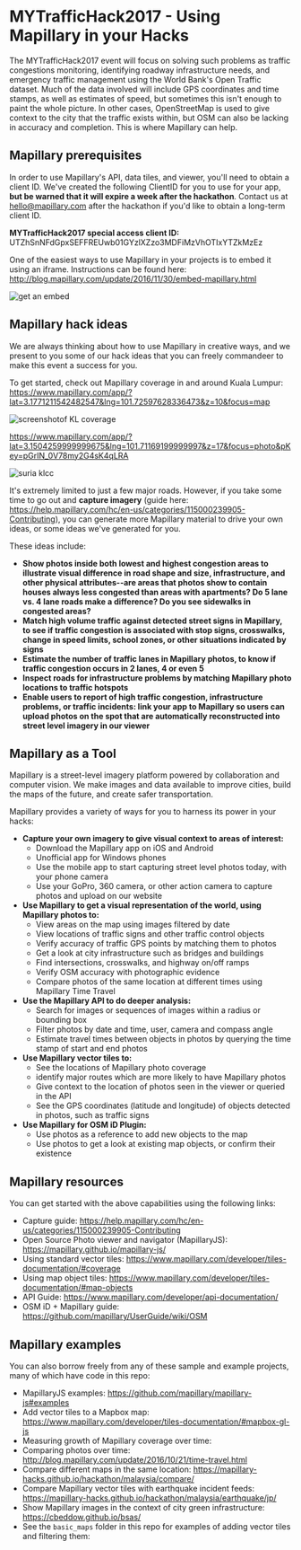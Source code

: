 # MYTrafficHack2017 - Using Mapillary in your Hacks

The MYTrafficHack2017 event will focus on solving such problems as traffic congestions monitoring, identifying roadway infrastructure needs, and emergency traffic management using the World Bank's Open Traffic dataset. Much of the data involved will include GPS coordinates and time stamps, as well as estimates of speed, but sometimes this isn't enough to paint the whole picture. In other cases, OpenStreetMap is used to give context to the city that the traffic exists within, but OSM can also be lacking in accuracy and completion. This is where Mapillary can help.

## Mapillary prerequisites

In order to use Mapillary's API, data tiles, and viewer, you'll need to obtain a client ID. We've created the following ClientID for you to use for your app, **but be warned that it will expire a week after the hackathon**. Contact us at [hello@mapillary.com](hello@mapillary.com) after the hackathon if you'd like to obtain a long-term client ID.

**MYTrafficHack2017 special access client ID:** UTZhSnNFdGpxSEFFREUwb01GYzlXZzo3MDFiMzVhOTIxYTZkMzEz

One of the easiest ways to use Mapillary in your projects is to embed it using an iframe. Instructions can be found here: http://blog.mapillary.com/update/2016/11/30/embed-mapillary.html

![get an embed](https://i.imgur.com/Z7V2E1k.gif)

## Mapillary hack ideas

We are always thinking about how to use Mapillary in creative ways, and we present to you some of our hack ideas that you can freely commandeer to make this event a success for you. 

To get started, check out Mapillary coverage in and around Kuala Lumpur: https://www.mapillary.com/app/?lat=3.1771211542482547&lng=101.72597628336473&z=10&focus=map

![screenshotof KL coverage](https://mapillary-hacks.github.io/hackathon/malaysia/kuala_lumpur.PNG)

https://www.mapillary.com/app/?lat=3.1504259999999675&lng=101.71169199999997&z=17&focus=photo&pKey=pGrIN_0V78my2G4sK4qLRA

![suria klcc](https://d1cuyjsrcm0gby.cloudfront.net/pGrIN_0V78my2G4sK4qLRA/thumb-2048.jpg)

It's extremely limited to just a few major roads. However, if you take some time to go out and **capture imagery** (guide here: https://help.mapillary.com/hc/en-us/categories/115000239905-Contributing), you can generate more Mapillary material to drive your own ideas, or some ideas we've generated for you.

These ideas include:

* **Show photos inside both lowest and highest congestion areas to illustrate visual difference in road shape and size, infrastructure, and other physical attributes--are areas that photos show to contain houses always less congested than areas with apartments? Do 5 lane vs. 4 lane roads make a difference? Do you see sidewalks in congested areas?**
* **Match high volume traffic against detected street signs in Mapillary, to see if traffic congestion is associated with stop signs, crosswalks, change in speed limits, school zones, or other situations indicated by signs**
* **Estimate the number of traffic lanes in Mapillary photos, to know if traffic congestion occurs in 2 lanes, 4 or even 5**
* **Inspect roads for infrastructure problems by matching Mapillary photo locations to traffic hotspots**
* **Enable users to report of high traffic congestion, infrastructure problems, or traffic incidents: link your app to Mapillary so users can upload photos on the spot that are automatically reconstructed into street level imagery in our viewer**

## Mapillary as a Tool

Mapillary is a street-level imagery platform powered by collaboration and computer vision. We make images and data available to improve cities, build the maps of the future, and create safer transportation. 

Mapillary provides a variety of ways for you to harness its power in your hacks:

* **Capture your own imagery to give visual context to areas of interest:**
  * Download the Mapillary app on iOS and Android
  * Unofficial app for Windows phones
  * Use the mobile app to start capturing street level photos today, with your phone camera
  * Use your GoPro, 360 camera, or other action camera to capture photos and upload on our website
* **Use Mapillary to get a visual representation of the world, using Mapillary photos to:**
  * View areas on the map using images filtered by date
  * View locations of traffic signs and other traffic control objects
  * Verify accuracy of traffic GPS points by matching them to photos
  * Get a look at city infrastructure such as bridges and buildings
  * Find intersections, crosswalks, and highway on/off ramps
  * Verify OSM accuracy with photographic evidence
  * Compare photos of the same location at different times using Mapillary Time Travel
* **Use the Mapillary API to do deeper analysis:**
  * Search for images or sequences of images within a radius or bounding box
  * Filter photos by date and time, user, camera and compass angle
  * Estimate travel times between objects in photos by querying the time stamp of start and end photos
* **Use Mapillary vector tiles to:**
  * See the locations of Mapillary photo coverage
  * identify major routes which are more likely to have Mapillary photos
  * Give context to the location of photos seen in the viewer or queried in the API
  * See the GPS coordinates (latitude and longitude) of objects detected in photos, such as traffic signs
* **Use Mapillary for OSM iD Plugin:**
  * Use photos as a reference to add new objects to the map
  * Use photos to get a look at existing map objects, or confirm their existence

## Mapillary resources

You can get started with the above capabilities using the following links:

* Capture guide: https://help.mapillary.com/hc/en-us/categories/115000239905-Contributing
* Open Source Photo viewer and navigator (MapillaryJS): https://mapillary.github.io/mapillary-js/
* Using standard vector tiles: https://www.mapillary.com/developer/tiles-documentation/#coverage
* Using map object tiles: https://www.mapillary.com/developer/tiles-documentation/#map-objects
* API Guide: https://www.mapillary.com/developer/api-documentation/
* OSM iD + Mapillary guide: https://github.com/mapillary/UserGuide/wiki/OSM

## Mapillary examples

You can also borrow freely from any of these sample and example projects, many of which have code in this repo:

* MapillaryJS examples: https://github.com/mapillary/mapillary-js#examples
* Add vector tiles to a Mapbox map: https://www.mapillary.com/developer/tiles-documentation/#mapbox-gl-js
* Measuring growth of Mapillary coverage over time: 
* Comparing photos over time: http://blog.mapillary.com/update/2016/10/21/time-travel.html
* Compare different maps in the same location: https://mapillary-hacks.github.io/hackathon/malaysia/compare/
* Compare Mapillary vector tiles with earthquake incident feeds: https://mapillary-hacks.github.io/hackathon/malaysia/earthquake/jp/
* Show Mapillary images in the context of city green infrastructure: https://cbeddow.github.io/bsas/
* See the `basic_maps` folder in this repo for examples of adding vector tiles and filtering them: 
 
